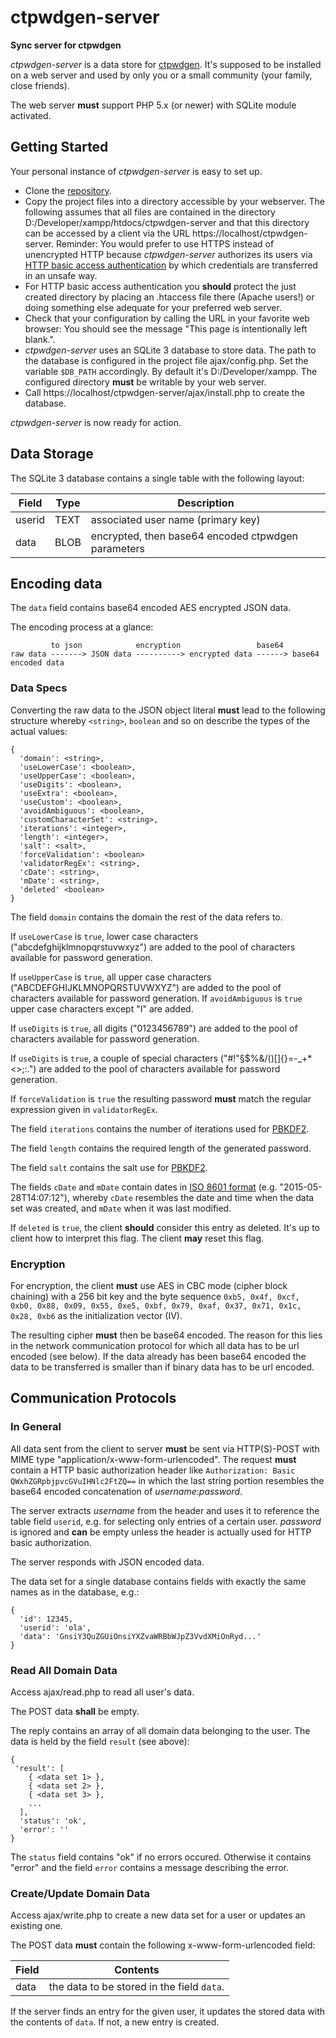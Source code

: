 # ctpwdgen-server

**Sync server for ctpwdgen**

_ctpwdgen-server_ is a data store for [ctpwdgen](https://github.com/ola-ct/ctpwdgen). It's supposed to be installed on a web server and used by only you or a small community (your family, close friends).

The web server **must** support PHP 5.x (or newer) with SQLite module activated.

## Getting Started

Your personal instance of _ctpwdgen-server_ is easy to set up.

 * Clone the [repository](https://github.com/ola-ct/ctpwdgen-server).
 * Copy the project files into a directory accessible by your webserver. The following assumes that all files are contained in the directory D:/Developer/xampp/htdocs/ctpwdgen-server and that this directory can be accessed by a client via the URL https://localhost/ctpwdgen-server. Reminder: You would prefer to use HTTPS instead of unencrypted HTTP because _ctpwdgen-server_ authorizes its users via [HTTP basic access authentication](http://en.wikipedia.org/wiki/Basic_access_authentication) by which credentials are transferred in an unsafe way.
 * For HTTP basic access authentication you **should** protect the just created directory by placing an .htaccess file there (Apache users!) or doing something else adequate for your preferred web server.
 * Check that your configuration by calling the URL in your favorite web browser: You should see the message "This page is intentionally left blank.".
 * _ctpwdgen-server_ uses an SQLite 3 database to store data. The path to the database is configured in the project file ajax/config.php. Set the variable `$DB_PATH` accordingly. By default it's D:/Developer/xampp. The configured directory **must** be writable by your web server.
 * Call https://localhost/ctpwdgen-server/ajax/install.php to create the database.

_ctpwdgen-server_ is now ready for action.

## Data Storage

The SQLite 3 database contains a single table with the following layout:

Field   | Type | Description
------- | ---- | -----------
userid  | TEXT | associated user name (primary key)
data    | BLOB | encrypted, then base64 encoded ctpwdgen parameters

## Encoding data

The `data` field contains base64 encoded AES encrypted JSON data.

The encoding process at a glance:

```
         to json            encryption                 base64 
raw data -------> JSON data ----------> encrypted data ------> base64 encoded data
```

### Data Specs

Converting the raw data to the JSON object literal **must** lead to the following structure whereby `<string>`, `boolean` and so on describe the types of the actual values:

```
{
  'domain': <string>,
  'useLowerCase': <boolean>,
  'useUpperCase': <boolean>,
  'useDigits': <boolean>,
  'useExtra': <boolean>,
  'useCustom': <boolean>,
  'avoidAmbiguous': <boolean>,
  'customCharacterSet': <string>,
  'iterations': <integer>,
  'length': <integer>,
  'salt': <salt>,
  'forceValidation': <boolean>
  'validatorRegEx': <string>,
  'cDate': <string>,
  'mDate': <string>,
  'deleted' <boolean>
}
```

The field `domain` contains the domain the rest of the data refers to.

If `useLowerCase` is `true`, lower case characters ("abcdefghijklmnopqrstuvwxyz") are added to the pool of characters available for password generation.

If `useUpperCase` is `true`, all upper case characters ("ABCDEFGHIJKLMNOPQRSTUVWXYZ") are added to the pool of characters available for password generation. If `avoidAmbiguous` is `true` upper case characters except "I" are added.

If `useDigits` is `true`, all digits ("0123456789") are added to the pool of characters available for password generation.

If `useDigits` is `true`, a couple of special characters ("#!\"§$%&/()[]{}=-_+*<>;:.") are added to the pool of characters available for password generation.

If `forceValidation` is `true` the resulting password **must** match the regular expression given in `validatorRegEx`.

The field `iterations` contains the number of iterations used for [PBKDF2](http://en.wikipedia.org/wiki/PBKDF2).

The field `length` contains the required length of the generated password.

The field `salt` contains the salt use for [PBKDF2](http://en.wikipedia.org/wiki/PBKDF2).

The fields `cDate` and `mDate` contain dates in [ISO 8601 format](http://en.wikipedia.org/wiki/ISO_8601) (e.g. "2015-05-28T14:07:12"), whereby `cDate` resembles the date and time when the data set was created, and `mDate` when it was last modified.

If `deleted` is `true`, the client **should** consider this entry as deleted. It's up to client how to interpret this flag. The client **may** reset this flag.

### Encryption

For encryption, the client **must** use AES in CBC mode (cipher block chaining) with a 256 bit key and the byte sequence `0xb5, 0x4f, 0xcf, 0xb0, 0x88, 0x09, 0x55, 0xe5, 0xbf, 0x79, 0xaf, 0x37, 0x71, 0x1c, 0x28, 0xb6` as the initialization vector (IV).

The resulting cipher **must** then be base64 encoded. The reason for this lies in the network communication protocol for which all data has to be url encoded (see below). If the data already has been base64 encoded the data to be transferred is smaller than if binary data has to be url encoded.

## Communication Protocols

### In General

All data sent from the client to server **must** be sent via HTTP(S)-POST with MIME type "application/x-www-form-urlencoded". The request **must** contain a HTTP basic authorization header like `Authorization: Basic QWxhZGRpbjpvcGVuIHNlc2FtZQ==` in which the last string portion resembles the base64 encoded concatenation of _username_:_password_.

The server extracts _username_ from the header and uses it to reference the table field `userid`, e.g. for selecting only entries of a certain user. _password_ is ignored and **can** be empty unless the header is actually used for HTTP basic authorization.

The server responds with JSON encoded data. 

The data set for a single database contains fields with exactly the same names as in the database, e.g.:

```
{
  'id': 12345,
  'userid': 'ola',
  'data': 'GnsiY3QuZGUiOnsiYXZvaWRBbWJpZ3VvdXMiOnRyd...'
}
```

### Read All Domain Data

Access ajax/read.php to read all user's data.

The POST data **shall** be empty.

The reply contains an array of all domain data belonging to the user. The data is held by the field `result` (see above):

```
{
 'result': [
    { <data set 1> },
    { <data set 2> },
    { <data set 3> },
    ...
  ],
  'status': 'ok',
  'error': ''
}
```

The `status` field contains "ok" if no errors occured. Otherwise it contains "error" and the field `error` contains a message describing the error.

### Create/Update Domain Data

Access ajax/write.php to create a new data set for a user or updates an existing one.

The POST data **must** contain the following x-www-form-urlencoded field:

Field  | Contents
------ | --------------------------------------------
data   | the data to be stored in the field `data`.

If the server finds an entry for the given user, it updates the stored data with the contents of `data`. If not, a new entry is created.
